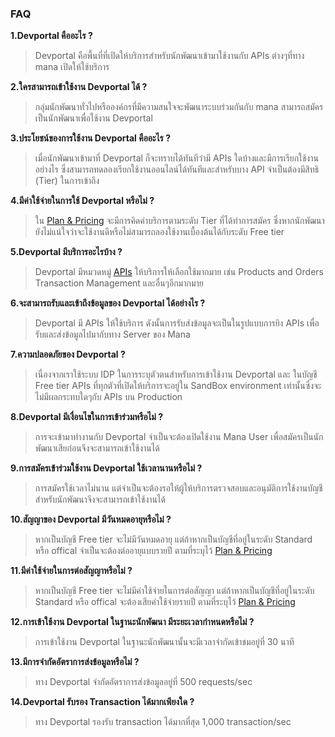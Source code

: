 ### FAQ

**1.Devportal คืออะไร ?**
> Devportal คือพื้นที่ที่เปิดให้บริการสำหรับนักพัฒนาเข้ามาใช้งานกับ APIs ต่างๆที่ทาง mana เปิดให้ใช้บริการ 

**2.ใครสามารถเข้าใช้งาน Devportal ได้ ?**
> กลุ่มนักพัฒนาทั่วไปหรือองค์กรที่มีความสนใจจะพัฒนาระบบร่วมกันกับ mana สามารถสมัครเป็นนักพัฒนาเพื่อใช้งาน Devportal

**3.ประโยชน์ของการใช้งาน Devportal คืออะไร ?**
> เมื่อนักพัฒนาเข้ามาที่ Devportal ก็จะทราบได้ทันทีว่ามี APIs ใดบ้างและมีการเรียกใช้งานอย่างไร ซึ่งสามารถทดลองเรียกใช้งานออนไลน์ได้ทันทีและสำหรับบาง API จำเป็นต้องมีสิทธิ (Tier) ในการเข้าถึง

**4.มีค่าใช้จ่ายในการใช้ Devportal  หรือไม่ ?**
> ใน [Plan & Pricing](../Plan&Pricing/Plan&Pricing.md) จะมีการคิดค่าบริการตามระดับ Tier ที่ได้ทำการสมัคร ซึ่งหากนักพัฒนายังไม่แน่ใจว่าจะใช้งานดีหรือไม่สามารถลองใช้งานเบื้องต้นได้กับระดับ Free tier

**5.Devportal  มีบริการอะไรบ้าง ?**
> Devportal มีหมวดหมู่ [APIs](../APIs/APIs.md) ให้บริการให้เลือกใช้มากมาย เช่น Products and Orders Transaction Management และอื่นๆอีกมากมาย

**6.จะสามารถรับและเข้าถึงข้อมูลของ Devportal ได้อย่างไร ?**
> Devportal มี APIs ให้ใช้บริการ ดังนั้นการรับส่งข้อมูลจะเป็นในรูปแบบการยิง APIs เพื่อรับและส่งข้อมูลไปมากับทาง Server ของ Mana

**7.ความปลอดภัยของ Devportal ?**
> เนื่องจากเราใช้ระบบ IDP ในการระบุตัวตนสำหรับการเข้าใช้งาน Devportal และ ในบัญชี Free tier APIs ที่ทุกตัวที่เปิดให้บริการจะอยู่ใน SandBox environment เท่านั้นซึ่งจะไม่มีผลกระทบใดๆกับ APIs บน Production

**8.Devportal มีเงื่อนไขในการเข้าร่วมหรือไม่ ?**
> การจะเข้ามาทำงานกับ Devportal จำเป็นจะต้องเปิดใช้งาน Mana User เพื่อสมัครเป็นนักพัฒนาเสียก่อนจึงจะสามารถเข้าใช้งานได้  

**9.การสมัครเข้าร่วมใช้งาน Devportal ใช้เวลานานหรือไม่ ?**
> การสมัครใช้เวลาไม่นาน แต่จำเป็นจะต้องรอให้ผู้ให้บริการตรวจสอบและอนุมัติการใช้งานบัญชีสำหรับนักพัฒนาจึงจะสามารถเข้าใช้งานได้

**10.สัญญาของ Devportal มีวันหมดอายุหรือไม่ ?**
> หากเป็นบัญชี Free tier จะไม่มีวันหมดอายุ แต่ถ้าหากเป็นบัญชีที่อยู่ในระดับ Standard หรือ offical จำเป็นจะต้องต่ออายุแบบรายปี ตามที่ระบุไว้ [Plan & Pricing](../Plan&Pricing/Plan&Pricing.md)

**11.มีค่าใช้จ่ายในการต่อสัญญาหรือไม่ ?**
> หากเป็นบัญชี Free tier จะไม่มีค่าใช้จ่ายในการต่อสัญญา แต่ถ้าหากเป็นบัญชีที่อยู่ในระดับ Standard หรือ offical จะต้องเสียค่าใช้จ่ายรายปี ตามที่ระบุไว้ [Plan & Pricing](../Plan&Pricing/Plan&Pricing.md)

**12.การเข้าใช้งาน Devportal ในฐานะนักพัฒนา มีระยะเวลากำหนดหรือไม่ ?**
> การเข้าใช้งาน Devportal ในฐานะนักพัฒนานั้นจะมีเวลาจำกัดเข้าชมอยู่ที่ 30 นาที

**13.มีการจำกัดอัตราการส่งข้อมูลหรือไม่ ?**
> ทาง Devportal จำกัดอัตราการส่งข้อมูลอยู๋ที่ 500 requests/sec

**14.Devportal รับรอง Transaction ได้มากเพียงใด ?**
> ทาง Devportal รองรับ transaction ได้มากที่สุด  1,000  transaction/sec
